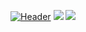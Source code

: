 [![Header](/.imgs/readme_header.png "Header")](https://davidsatimewallin.com/)
![](https://img.shields.io/badge/V-programmer-yellow?style=for-the-badge)
![](https://img.shields.io/badge/Go-programmer-9cf?style=for-the-badge)
